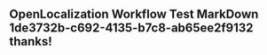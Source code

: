 <properties
ms.topic="hero-topic"
ms.test1="hero-topic"
ms.test2="test"/>

## OpenLocalization Workflow Test MarkDown 1de3732b-c692-4135-b7c8-ab65ee2f9132 thanks!
